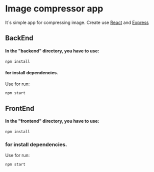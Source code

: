 # Image compressor app
It`s simple app for compressing image.
Create use <a href="https://github.com/facebook/react/">React</a> and <a href="https://github.com/expressjs/express">Express</a>


## BackEnd

#### In the "backend" directory, you have to use:

```bash
npm install
```
#### for install dependencies.


Use for run:
```bash
npm start
```

## FrontEnd

#### In the "frontend" directory, you have to use:

```bash
npm install
```
### for install dependencies.


Use for run:
```bash
npm start
```